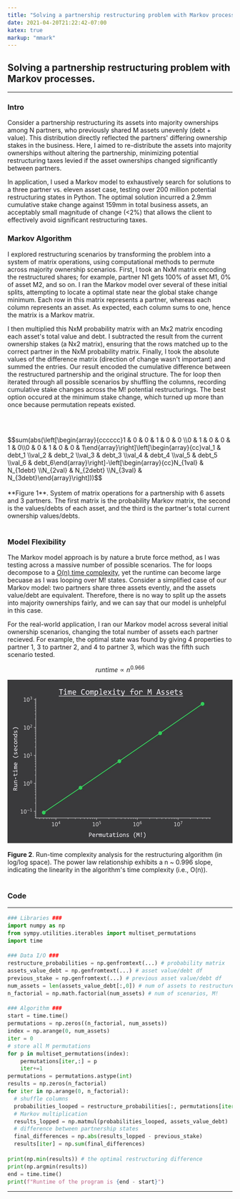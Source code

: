```yaml
---
title: "Solving a partnership restructuring problem with Markov processes."
date: 2021-04-20T21:22:42-07:00
katex: true
markup: "mmark"
---
```


## Solving a partnership restructuring problem with Markov processes.

---

### Intro

Consider a partnership restructuring its assets into majority ownerships among N partners, who previously shared M assets unevenly (debt + value). This distribution directly reflected the partners' differing ownership stakes in the business. Here, I aimed to re-distribute the assets into majority ownerships without altering the partnership, minimizing potential restructuring taxes levied if the asset ownerships changed significantly between partners.  

In application, I used a Markov model to exhaustively search for solutions to a three partner vs. eleven asset case, testing over 200 million potential restructuring states in Python. The optimal solution incurred a 2.9mm cumulative stake change against 159mm in total business assets, an acceptably small magnitude of change (<2%) that allows the client to effectively avoid significant restructuring taxes.

### Markov Algorithm

I explored restructuring scenarios by transforming the problem into a system of matrix operations, using computational methods to permute across majority ownership scenarios. First, I took an NxM matrix encoding the restructured shares; for example, partner N1 gets 100% of asset M1, 0% of asset M2, and so on. I ran the Markov model over several of these initial splits, attempting to locate a optimal state near the global stake change minimum. Each row in this matrix represents a partner, whereas each column represents an asset. As expected, each column sums to one, hence the matrix is a Markov matrix.

I then multiplied this NxM probability matrix with an Mx2 matrix encoding each asset's total value and debt. I subtracted the result from the current ownership stakes (a Nx2 matrix), ensuring that the rows matched up to the correct partner in the NxM probability matrix. Finally, I took the absolute values of the difference matrix (direction of change wasn't important) and summed the entries. Our result encoded the cumulative difference between the restructured partnership and the original structure. The for loop then iterated through all possible scenarios by shuffling the columns, recording cumulative stake changes across the M! potential restructurings. The best option occured at the minimum stake change, which turned up more than once because permutation repeats existed. 

<br><br>
<div>$$sum(abs(\left[\begin{array}{cccccc}1 & 0 & 0 & 1 & 0 & 0 \\0 & 1 & 0 & 0 & 1 & 0\\0 & 0 & 1 & 0 & 0 & 1\end{array}\right]\left[\begin{array}{cc}val_1 & debt_1 \\val_2 & debt_2 \\val_3 & debt_3 \\val_4 & debt_4 \\val_5 & debt_5 \\val_6 & debt_6\end{array}\right]-\left[\begin{array}{cc}N_{1val} & N_{1debt}  \\N_{2val} & N_{2debt} \\N_{3val} & N_{3debt}\end{array}\right]))$$</div>
<br>
**Figure 1**. System of matrix operations for a partnership with 6 assets and 3 partners. The first matrix is the probability Markov matrix, the second is the values/debts of each asset, and the third is the partner's total current ownership values/debts.   
<br><br>

### Model Flexibility

The Markov model approach is by nature a brute force method, as I was testing across a massive number of possible scenarios. The for loops decompose to a [O(n) time complexity](http://web.mit.edu/16.070/www/lecture/big_o.pdf), yet the runtime can become large becuase as I was looping over M! states. Consider a simplified case of our Markov model: two partners share three assets evently, and the assets value/debt are equivalent. Therefore, there is no way to split up the assets into majority ownerships fairly, and we can say that our model is unhelpful in this case. 

For the real-world application, I ran our Markov model across several initial ownership scenarios, changing the total number of assets each partner recieved. For example, the optimal state was found by giving 4 properties to partner 1, 3 to partner 2, and 4 to partner 3, which was the fifth such scenario tested.

$$runtime \propto n^{0.966}$$

<p align="center"> <img src="/posts/assets-runtime.png"/ width = "550" height = "366"> </p>

**Figure 2**. Run-time complexity analysis for the restructuring algorithm (in log/log space). The power law relationship exhibits a n ~ 0.996 slope, indicating the linearity in the algorithm's time complexity (i.e., O(n)).
<br><br>
### Code

---

```python
### Libraries ###
import numpy as np
from sympy.utilities.iterables import multiset_permutations
import time

### Data I/O ###
restructure_probabilities = np.genfromtext(...) # probability matrix
assets_value_debt = np.genfromtext(...) # asset value/debt df
previous_stake = np.genfromtext(...) # previous asset value/debt df
num_assets = len(assets_value_debt[:,0]) # num of assets to restructure, M
n_factorial = np.math.factorial(num_assets) # num of scenarios, M!

### Algorithm ###
start = time.time()
permutations = np.zeros((n_factorial, num_assets)) 
index = np.arange(0, num_assets) 
iter = 0
# store all M permutations
for p in multiset_permutations(index):
    permutations[iter,:] = p 
    iter+=1
permutations = permutations.astype(int)
results = np.zeros(n_factorial) 
for iter in np.arange(0, n_factorial):
  # shuffle columns
  probabilities_looped = restructure_probabilities[:, permutations[iter,:]]
  # Markov multiplication
  results_lopped = np.matmul(probabilities_looped, assets_value_debt)
  # difference between partnership states
  final_differences = np.abs(results_lopped - previous_stake)
  results[iter] = np.sum(final_differences)

print(np.min(results)) # the optimal restructuring difference
print(np.argmin(results))
end = time.time()
print(f"Runtime of the program is {end - start}")
```

---

